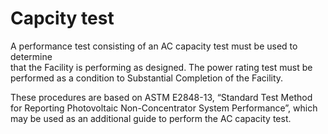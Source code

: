 # Capcity test
A  performance test consisting of an AC capacity test must be used to determine  
that the Facility is performing as designed. The power rating test must be performed as a 
condition to Substantial Completion of the Facility.

These procedures are based on ASTM E2848-13, “Standard Test Method for 
Reporting Photovoltaic Non-Concentrator System Performance”, which may be used as 
an additional guide to perform the AC capacity test.
